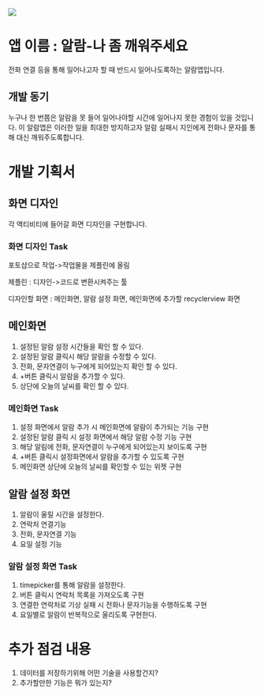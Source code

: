 <img src="https://capsule-render.vercel.app/api?type=wave&color=auto&height=300&section=header&text=최소%20A+만%20주세요&fontSize=90" />

# 앱 이름 : 알람-나 좀 깨워주세요

전화 연결 등을 통해 일어나고자 할 때 반드시 일어나도록하는 알람앱입니다.

## 개발 동기

누구나 한 번쯤은 알람을 못 들어 일어나야할 시간에 일어나지 못한 경험이 있을 것입니다. 이 알람앱은 이러한 일을 최대한 방지하고자 알람 실패시 지인에게 전화나 문자를 통해 대신 깨워주도록합니다.

# 개발 기획서


## 화면 디자인

각 액티비티에 들어갈 화면 디자인을 구현합니다.

### 화면 디자인 Task

포토샵으로 작업->작업물을 제플린에 올림

제플린 : 디자인->코드로 변환시켜주는 툴

디자인할 화면 : 메인화면, 알람 설정 화면, 메인화면에 추가할 recyclerview 화면
## 메인화면
1. 설정된 알람 설정 시간들을 확인 할 수 있다.
2. 설정된 알람 클릭시 해당 알람을 수정할 수 있다.
3. 전화, 문자연결이 누구에게 되어있는지 확인 할 수 있다. 
4. +버튼 클릭시 알람을 추가할 수 있다.
5. 상단에 오늘의 날씨를 확인 할 수 있다.

### 메인화면 Task

1. 설정 화면에서 알람 추가 시 메인화면에 알람이 추가되는 기능 구현
2. 설정된 알람 클릭 시 설정 화면에서 해당 알람 수정 기능 구현
3. 해당 알림에 전화, 문자연결이 누구에게 되어있는지 보이도록 구현
4. +버튼 클릭시 설정화면에서 알람을 추가할 수 있도록 구현
5. 메인화면 상단에 오늘의 날씨를 확인할 수 있는 위젯 구현


## 알람 설정 화면

1. 알람이 울릴 시간을 설정한다.
2. 연락처 연결기능
3. 전화, 문자연결 기능
4. 요일 설정 기능
### 알람 설정 화면 Task

1. timepicker를 통해 알람을 설정한다.
2. 버튼 클릭시 연락처 목록을 가져오도록 구현
3. 연결한 연락처로 기상 실패 시 전화나 문자기능을 수행하도록 구현
4. 요일별로 알람이 반복적으로 울리도록 구현한다.

# 추가 점검 내용
1. 데이터를 저장하기위해 어떤 기술을 사용할건지?
2. 추가할만한 기능은 뭐가 있는지?
